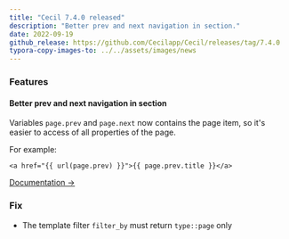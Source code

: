 ```yaml
---
title: "Cecil 7.4.0 released"
description: "Better prev and next navigation in section."
date: 2022-09-19
github_release: https://github.com/Cecilapp/Cecil/releases/tag/7.4.0
typora-copy-images-to: ../../assets/images/news
---
```


### Features

#### Better prev and next navigation in section

Variables `page.prev` and `page.next` now contains the page item, so it's easier to access of all properties of the page.

For example:

```twig
<a href="{{ url(page.prev) }}">{{ page.prev.title }}</a>
```

[Documentation →](/documentation/templates/#page-prev-next)

### Fix

- The template filter `filter_by` must return `type::page` only
